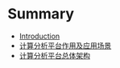 # Summary

* [Introduction](README.md)
* [计算分析平台作用及应用场景](ji-suan-fen-xi-ping-tai-ji-zuo-yong.md)
* [计算分析平台总体架构](ji-suan-fen-xi-ping-tai-zong-ti-jia-gou.md)

